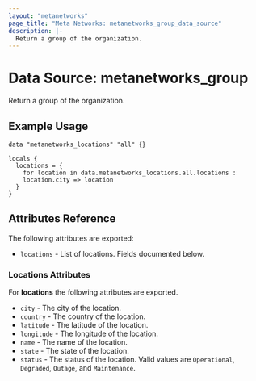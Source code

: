```yaml
---
layout: "metanetworks"
page_title: "Meta Networks: metanetworks_group_data_source"
description: |-
  Return a group of the organization.
---
```


# Data Source: metanetworks_group

Return a group of the organization.

## Example Usage

```hcl
data "metanetworks_locations" "all" {}

locals {
  locations = {
    for location in data.metanetworks_locations.all.locations :
    location.city => location
  }
}
```

## Attributes Reference

The following attributes are exported:

* `locations` - List of locations. Fields documented below.

### Locations Attributes

For **locations** the following attributes are exported.

* `city` - The city of the location.
* `country` - The country of the location.
* `latitude` - The latitude of the location.
* `longitude` - The longitude of the location.
* `name` - The name of the location.
* `state` - The state of the location.
* `status` - The status of the location. Valid values are `Operational`, `Degraded`, `Outage`, and `Maintenance`.
